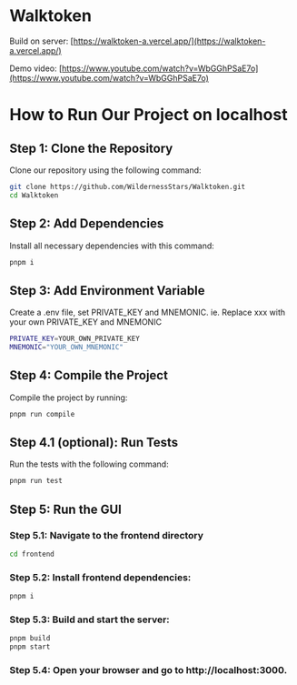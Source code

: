 # Walktoken

Build on server: [https://walktoken-a.vercel.app/](https://walktoken-a.vercel.app/) 

Demo video: [https://www.youtube.com/watch?v=WbGGhPSaE7o](https://www.youtube.com/watch?v=WbGGhPSaE7o)

# How to Run Our Project on localhost

## Step 1: Clone the Repository
Clone our repository using the following command:

```bash
git clone https://github.com/WildernessStars/Walktoken.git
cd Walktoken
```

## Step 2: Add Dependencies
Install all necessary dependencies with this command:

```bash
pnpm i
```

## Step 3: Add Environment Variable
Create a .env file, set PRIVATE_KEY and MNEMONIC. ie. Replace xxx with your own PRIVATE_KEY and MNEMONIC
```bash
PRIVATE_KEY=YOUR_OWN_PRIVATE_KEY
MNEMONIC="YOUR_OWN_MNEMONIC"
```
## Step 4: Compile the Project
Compile the project by running:

```bash
pnpm run compile
```
## Step 4.1 (optional): Run Tests
Run the tests with the following command:

```bash
pnpm run test
```
## Step 5: Run the GUI
### Step 5.1: Navigate to the frontend directory

```bash
cd frontend
```
### Step 5.2: Install frontend dependencies:

```bash
pnpm i
```
### Step 5.3: Build and start the server:

```bash
pnpm build
pnpm start
```
### Step 5.4: Open your browser and go to http://localhost:3000.
